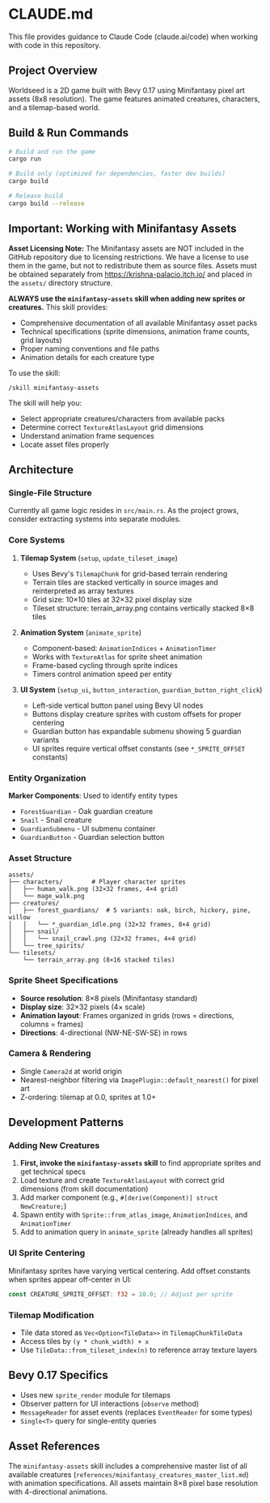 # CLAUDE.md

This file provides guidance to Claude Code (claude.ai/code) when working with code in this repository.

## Project Overview

Worldseed is a 2D game built with Bevy 0.17 using Minifantasy pixel art assets (8x8 resolution). The game features animated creatures, characters, and a tilemap-based world.

## Build & Run Commands

```bash
# Build and run the game
cargo run

# Build only (optimized for dependencies, faster dev builds)
cargo build

# Release build
cargo build --release
```

## Important: Working with Minifantasy Assets

**Asset Licensing Note:** The Minifantasy assets are NOT included in the GitHub repository due to licensing restrictions. We have a license to use them in the game, but not to redistribute them as source files. Assets must be obtained separately from https://krishna-palacio.itch.io/ and placed in the `assets/` directory structure.

**ALWAYS use the `minifantasy-assets` skill when adding new sprites or creatures.** This skill provides:
- Comprehensive documentation of all available Minifantasy asset packs
- Technical specifications (sprite dimensions, animation frame counts, grid layouts)
- Proper naming conventions and file paths
- Animation details for each creature type

To use the skill:
```
/skill minifantasy-assets
```

The skill will help you:
- Select appropriate creatures/characters from available packs
- Determine correct `TextureAtlasLayout` grid dimensions
- Understand animation frame sequences
- Locate asset files properly

## Architecture

### Single-File Structure
Currently all game logic resides in `src/main.rs`. As the project grows, consider extracting systems into separate modules.

### Core Systems

1. **Tilemap System** (`setup`, `update_tileset_image`)
   - Uses Bevy's `TilemapChunk` for grid-based terrain rendering
   - Terrain tiles are stacked vertically in source images and reinterpreted as array textures
   - Grid size: 10×10 tiles at 32×32 pixel display size
   - Tileset structure: terrain_array.png contains vertically stacked 8×8 tiles

2. **Animation System** (`animate_sprite`)
   - Component-based: `AnimationIndices` + `AnimationTimer`
   - Works with `TextureAtlas` for sprite sheet animation
   - Frame-based cycling through sprite indices
   - Timers control animation speed per entity

3. **UI System** (`setup_ui`, `button_interaction`, `guardian_button_right_click`)
   - Left-side vertical button panel using Bevy UI nodes
   - Buttons display creature sprites with custom offsets for proper centering
   - Guardian button has expandable submenu showing 5 guardian variants
   - UI sprites require vertical offset constants (see `*_SPRITE_OFFSET` constants)

### Entity Organization

**Marker Components**: Used to identify entity types
- `ForestGuardian` - Oak guardian creature
- `Snail` - Snail creature
- `GuardianSubmenu` - UI submenu container
- `GuardianButton` - Guardian selection button

### Asset Structure

```
assets/
├── characters/        # Player character sprites
│   ├── human_walk.png (32×32 frames, 4×4 grid)
│   └── mage_walk.png
├── creatures/
│   ├── forest_guardians/  # 5 variants: oak, birch, hickory, pine, willow
│   │   └── *_guardian_idle.png (32×32 frames, 8×4 grid)
│   ├── snail/
│   │   └── snail_crawl.png (32×32 frames, 4×4 grid)
│   └── tree_spirits/
└── tilesets/
    └── terrain_array.png (8×16 stacked tiles)
```

### Sprite Sheet Specifications

- **Source resolution**: 8×8 pixels (Minifantasy standard)
- **Display size**: 32×32 pixels (4× scale)
- **Animation layout**: Frames organized in grids (rows = directions, columns = frames)
- **Directions**: 4-directional (NW-NE-SW-SE) in rows

### Camera & Rendering

- Single `Camera2d` at world origin
- Nearest-neighbor filtering via `ImagePlugin::default_nearest()` for pixel art
- Z-ordering: tilemap at 0.0, sprites at 1.0+

## Development Patterns

### Adding New Creatures

1. **First, invoke the `minifantasy-assets` skill** to find appropriate sprites and get technical specs
2. Load texture and create `TextureAtlasLayout` with correct grid dimensions (from skill documentation)
3. Add marker component (e.g., `#[derive(Component)] struct NewCreature;`)
4. Spawn entity with `Sprite::from_atlas_image`, `AnimationIndices`, and `AnimationTimer`
5. Add to animation query in `animate_sprite` (already handles all sprites)

### UI Sprite Centering

Minifantasy sprites have varying vertical centering. Add offset constants when sprites appear off-center in UI:
```rust
const CREATURE_SPRITE_OFFSET: f32 = 10.0; // Adjust per sprite
```

### Tilemap Modification

- Tile data stored as `Vec<Option<TileData>>` in `TilemapChunkTileData`
- Access tiles by `(y * chunk_width) + x`
- Use `TileData::from_tileset_index(n)` to reference array texture layers

## Bevy 0.17 Specifics

- Uses new `sprite_render` module for tilemaps
- Observer pattern for UI interactions (`observe` method)
- `MessageReader` for asset events (replaces `EventReader` for some types)
- `Single<T>` query for single-entity queries

## Asset References

The `minifantasy-assets` skill includes a comprehensive master list of all available creatures (`references/minifantasy_creatures_master_list.md`) with animation specifications. All assets maintain 8×8 pixel base resolution with 4-directional animations.
